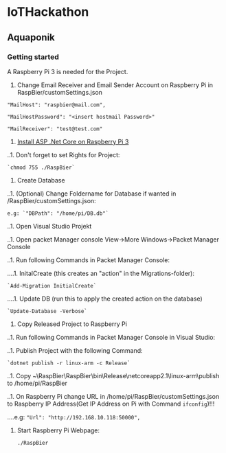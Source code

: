# IoTHackathon

## Aquaponik

### Getting started

A Raspberry Pi 3 is needed for the Project.

1. Change Email Receiver and Email Sender Account on Raspberry Pi in RaspBier/customSettings.json

 `"MailHost": "raspbier@mail.com",`

 `"MailHostPassword": "<insert hostmail Password>"`

 `"MailReceiver": "test@test.com"`

1. [Install ASP .Net Core on Raspberry Pi 3](https://github.com/dotnet/core/blob/master/samples/RaspberryPiInstructions.md#linux)

..1. Don't forget to set Rights for Project:

    `chmod 755 ./RaspBier`
 
1. Create Database

..1. (Optional) Change Foldername for Database if wanted in /RaspBier/customSettings.json:

	e.g: `"DBPath": "/home/pi/DB.db"`

..1. Open Visual Studio Projekt

..1. Open packet Manager console View->More Windows->Packet Manager Console

..1. Run following Commands in Packet Manager Console:

....1. InitalCreate (this creates an "action" in the Migrations-folder):

    `Add-Migration InitialCreate`

....1. Update DB (run this to apply the created action on the database)
	
    `Update-Database -Verbose`
	
1. Copy Released Project to Raspberry Pi

..1. Run following Commands in Packet Manager Console in Visual Studio:
	
..1. Publish Project with the following Command:

    `dotnet publish -r linux-arm -c Release`

..1. Copy ~\RaspBier\RaspBier\bin\Release\netcoreapp2.1\linux-arm\publish to /home/pi/RaspBier
	
..1.  On Raspberry Pi change URL in /home/pi/RaspBier/customSettings.json to Raspberry IP Address(Get IP Address on Pi with Command `ifconfig`)!!!

....e.g: `"Url": "http://192.168.10.118:50000",`

	
1. Start Raspberry Pi Webpage:

	`./RaspBier`
	